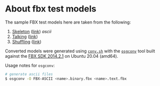 # About fbx test models

The sample FBX test models here are taken from the following:

1. [Skeleton][] ([link](Skeleton)) _ascii_
2. [Talking][] ([link](Talking))
3. [Shuffling][] ([link](Shuffling))

[Skeleton]: https://github.com/HeapsIO/heaps
[Talking]: https://sketchfab.com/3d-models/stylized-character-a1fc334b8bc54cda8a056b34c044eadb
[Shuffling]: https://sketchfab.com/3d-models/dancin-stormtrooper-2-6231570b8bb142909f27d37eae61d9d4

Converted models were generated using [`conv.sh`](conv.sh) with the [`osgconv`][osgconv] 
tool built against the [FBX SDK 2014.2.1][fbxsdk] on Ubuntu 20.04 (amd64).

Usage notes for `osgconv`:

```sh
# generate ascii files
$ osgconv -O FBX-ASCII <name>.binary.fbx <name>.text.fbx
```

[osgconv]: http://www.openscenegraph.org/
[fbxsdk]: https://www.autodesk.com/developer-network/platform-technologies/fbx-sdk-2014-2-1
